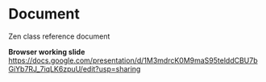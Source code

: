 # Document
Zen class reference document

**Browser working slide**
  https://docs.google.com/presentation/d/1M3mdrcK0M9maS95telddCBU7bGiYb7RJ_7iqLK6zpuU/edit?usp=sharing

